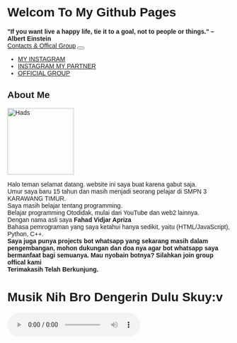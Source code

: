 

<html lang="id">
    <h1>Welcom To My Github Pages</h1>
    <b>"If you want live a happy life, tie it to a goal, not to people or things." – Albert Einstein</b>
    <meta charset="utf-8">
    <meta name="viewport" content="width=device-width, initial-scale=1">
    <meta name="description" content="APP Caranya My Id, Web Aplikasi Yang Berguna Untuk 1000 Umat" />
    <meta name="author" content="AgustD" />
    <meta content='#007FFF' name='theme-color'/>
    <link href="https://cdn.jsdelivr.net/npm/bootstrap@5.0.0-beta2/dist/css/bootstrap.min.css" rel="stylesheet" integrity="sha384-BmbxuPwQa2lc/FVzBcNJ7UAyJxM6wuqIj61tLrc4wSX0szH/Ev+nYRRuWlolflfl" crossorigin="anonymous">
    <base target="_blank"/>
    <title>About Hads</title>
    <style>
      @import url('https://fonts.googleapis.com/css?family=Poppins');
      *{
        font-family: 'Poppins', sans-serif;
      }
    </style>
  
  <body>
  <nav class="navbar navbar-expand-lg navbar-dark bg-primary bg-gradient shadow mb-3">
    <div class="container">
      <a class="navbar-brand fw-bold" href="/">Contacts & Offical Group</a>
      <button class="navbar-toggler" type="button" data-bs-toggle="collapse" data-bs-target="#navbarNav" aria-controls="navbarNav" aria-expanded="false" aria-label="Toggle navigation">
        <span class="navbar-toggler-icon"></span>
      </button>
      <div class="collapse navbar-collapse" id="navbarNav">
        <ul class="navbar-nav">
          <li class="nav-item">
            <a class="nav-link active" aria-current="page" href="https://instagram.com/apriza_09">MY INSTAGRAM</a>
          </li>
          <li class="nav-item">
            <a class="nav-link active" aria-current="page" href="https://instagram.com/daffi_d_2607">INSTAGRAM MY PARTNER</a>
          </li>
            <li class="nav-item">
            <a class="nav-link active" aria-current="page" href="https://chat.whatsapp.com/JC8RUcuy5q2B1plmsz1uAq">OFFICIAL GROUP</a>
          </li>
        </ul>
      </div>
    </div>
  </nav>
  <div class="container-fluid">
    <div class="card m-3 text-center shadow">
      <h2 class="card-header shadow-sm bg-primary text-white">About Me</h2>
      <div class="card-body">
      <div class="text-center">
        <img src="https://avatars.githubusercontent.com/u/80442721?v=4" class="rounded-circle shadow mb-3" alt="Hads" width="150px" height="150px">
      </div>
        <p class="card-text text-shadow">Halo teman selamat datang. website ini saya buat karena gabut saja.<br/>Umur saya baru 15 tahun dan masih menjadi seorang pelajar di SMPN 3 KARAWANG TIMUR.<br/>Saya masih belajar tentang programming.<br/>Belajar programming Otodidak, mulai dari YouTube dan web2 lainnya.<br/>
        Dengan nama asli saya <b>Fahad Vidjar Apriza</b><br/>Bahasa pemrograman yang saya ketahui hanya sedikit, yaitu (HTML/JavaScript), Python, C++.<b/><br/>Saya juga punya projects bot whatsapp yang sekarang masih dalam pengembangan, mohon dukungan dan doa nya agar bot whatsapp saya bermanfaat bagi semuanya. Mau nyobain botnya? Silahkan join group  offical kami<br/>Terimakasih Telah Berkunjung.</p>
          <head>

  <html lang="en">

<head>

  <meta charset="UTF-8">

  <title>Musik</title>

</head>

<body>

  <h1>Musik Nih Bro Dengerin Dulu Skuy:v</h1>

  <audio controls>

    <source src="https://github.com/apriza09/aboutme.github.io/raw/main/audio/sofaraway.mp3" type="audio/mpeg">

    Browsermu tidak mendukung tag audio, upgrade donk!

  </audio>




  
    
  

  <script src="https://cdn.jsdelivr.net/npm/bootstrap@5.0.0-beta2/dist/js/bootstrap.bundle.min.js" integrity="sha384-b5kHyXgcpbZJO/tY9Ul7kGkf1S0CWuKcCD38l8YkeH8z8QjE0GmW1gYU5S9FOnJ0" crossorigin="anonymous"></script>
  </body>
</html>

